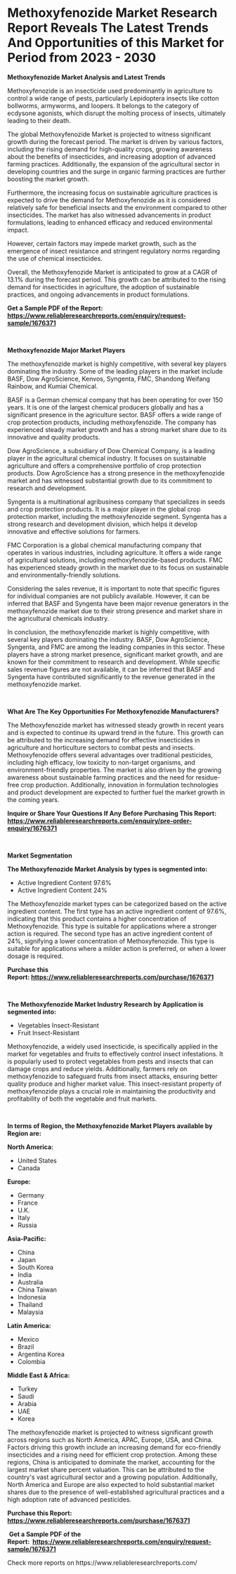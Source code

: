 <p><h1>Methoxyfenozide Market Research Report Reveals The Latest Trends And Opportunities of this Market for Period from 2023 - 2030</h1></p><p><strong>Methoxyfenozide Market Analysis and Latest Trends</strong></p>
<p><p>Methoxyfenozide is an insecticide used predominantly in agriculture to control a wide range of pests, particularly Lepidoptera insects like cotton bollworms, armyworms, and loopers. It belongs to the category of ecdysone agonists, which disrupt the molting process of insects, ultimately leading to their death.</p><p>The global Methoxyfenozide Market is projected to witness significant growth during the forecast period. The market is driven by various factors, including the rising demand for high-quality crops, growing awareness about the benefits of insecticides, and increasing adoption of advanced farming practices. Additionally, the expansion of the agricultural sector in developing countries and the surge in organic farming practices are further boosting the market growth.</p><p>Furthermore, the increasing focus on sustainable agriculture practices is expected to drive the demand for Methoxyfenozide as it is considered relatively safe for beneficial insects and the environment compared to other insecticides. The market has also witnessed advancements in product formulations, leading to enhanced efficacy and reduced environmental impact.</p><p>However, certain factors may impede market growth, such as the emergence of insect resistance and stringent regulatory norms regarding the use of chemical insecticides.</p><p>Overall, the Methoxyfenozide Market is anticipated to grow at a CAGR of 13.1% during the forecast period. This growth can be attributed to the rising demand for insecticides in agriculture, the adoption of sustainable practices, and ongoing advancements in product formulations.</p></p>
<p><strong>Get a Sample PDF of the Report:&nbsp; <a href="https://www.reliableresearchreports.com/enquiry/request-sample/1676371">https://www.reliableresearchreports.com/enquiry/request-sample/1676371</a></strong></p>
<p>&nbsp;</p>
<p><strong>Methoxyfenozide Major Market Players</strong></p>
<p><p>The methoxyfenozide market is highly competitive, with several key players dominating the industry. Some of the leading players in the market include BASF, Dow AgroScience, Kenvos, Syngenta, FMC, Shandong Weifang Rainbow, and Kumiai Chemical.</p><p>BASF is a German chemical company that has been operating for over 150 years. It is one of the largest chemical producers globally and has a significant presence in the agriculture sector. BASF offers a wide range of crop protection products, including methoxyfenozide. The company has experienced steady market growth and has a strong market share due to its innovative and quality products.</p><p>Dow AgroScience, a subsidiary of Dow Chemical Company, is a leading player in the agricultural chemical industry. It focuses on sustainable agriculture and offers a comprehensive portfolio of crop protection products. Dow AgroScience has a strong presence in the methoxyfenozide market and has witnessed substantial growth due to its commitment to research and development.</p><p>Syngenta is a multinational agribusiness company that specializes in seeds and crop protection products. It is a major player in the global crop protection market, including the methoxyfenozide segment. Syngenta has a strong research and development division, which helps it develop innovative and effective solutions for farmers.</p><p>FMC Corporation is a global chemical manufacturing company that operates in various industries, including agriculture. It offers a wide range of agricultural solutions, including methoxyfenozide-based products. FMC has experienced steady growth in the market due to its focus on sustainable and environmentally-friendly solutions.</p><p>Considering the sales revenue, it is important to note that specific figures for individual companies are not publicly available. However, it can be inferred that BASF and Syngenta have been major revenue generators in the methoxyfenozide market due to their strong presence and market share in the agricultural chemicals industry.</p><p>In conclusion, the methoxyfenozide market is highly competitive, with several key players dominating the industry. BASF, Dow AgroScience, Syngenta, and FMC are among the leading companies in this sector. These players have a strong market presence, significant market growth, and are known for their commitment to research and development. While specific sales revenue figures are not available, it can be inferred that BASF and Syngenta have contributed significantly to the revenue generated in the methoxyfenozide market.</p></p>
<p>&nbsp;</p>
<p><strong>What Are The Key Opportunities For Methoxyfenozide Manufacturers?</strong></p>
<p><p>The Methoxyfenozide market has witnessed steady growth in recent years and is expected to continue its upward trend in the future. This growth can be attributed to the increasing demand for effective insecticides in agriculture and horticulture sectors to combat pests and insects. Methoxyfenozide offers several advantages over traditional pesticides, including high efficacy, low toxicity to non-target organisms, and environment-friendly properties. The market is also driven by the growing awareness about sustainable farming practices and the need for residue-free crop production. Additionally, innovation in formulation technologies and product development are expected to further fuel the market growth in the coming years.</p></p>
<p><strong>Inquire or Share Your Questions If Any Before Purchasing This Report: <a href="https://www.reliableresearchreports.com/enquiry/pre-order-enquiry/1676371">https://www.reliableresearchreports.com/enquiry/pre-order-enquiry/1676371</a></strong></p>
<p>&nbsp;</p>
<p><strong>Market Segmentation</strong></p>
<p><strong>The Methoxyfenozide Market Analysis by types is segmented into:</strong></p>
<p><ul><li>Active Ingredient Content 97.6%</li><li>Active Ingredient Content 24%</li></ul></p>
<p><p>The Methoxyfenozide market types can be categorized based on the active ingredient content. The first type has an active ingredient content of 97.6%, indicating that this product contains a higher concentration of Methoxyfenozide. This type is suitable for applications where a stronger action is required. The second type has an active ingredient content of 24%, signifying a lower concentration of Methoxyfenozide. This type is suitable for applications where a milder action is preferred, or when a lower dosage is required.</p></p>
<p><strong>Purchase this Report:&nbsp;<a href="https://www.reliableresearchreports.com/purchase/1676371">https://www.reliableresearchreports.com/purchase/1676371</a></strong></p>
<p>&nbsp;</p>
<p><strong>The Methoxyfenozide Market Industry Research by Application is segmented into:</strong></p>
<p><ul><li>Vegetables Insect-Resistant</li><li>Fruit Insect-Resistant</li></ul></p>
<p><p>Methoxyfenozide, a widely used insecticide, is specifically applied in the market for vegetables and fruits to effectively control insect infestations. It is popularly used to protect vegetables from pests and insects that can damage crops and reduce yields. Additionally, farmers rely on methoxyfenozide to safeguard fruits from insect attacks, ensuring better quality produce and higher market value. This insect-resistant property of methoxyfenozide plays a crucial role in maintaining the productivity and profitability of both the vegetable and fruit markets.</p></p>
<p>&nbsp;</p>
<p><strong>In terms of Region, the Methoxyfenozide Market Players available by Region are:</strong></p>
<p>
    <p> <strong> North America: </strong>
        <ul>
            <li>United States</li>
            <li>Canada</li>
        </ul>
        </p> 
    <p> <strong> Europe: </strong>
        <ul>
            <li>Germany</li>
            <li>France</li>
            <li>U.K.</li>
            <li>Italy</li>
            <li>Russia</li>
        </ul>
        </p> 
    <p> <strong> Asia-Pacific: </strong>
        <ul>
            <li>China</li>
            <li>Japan</li>
            <li>South Korea</li>
            <li>India</li>
            <li>Australia</li>
            <li>China Taiwan</li>
            <li>Indonesia</li>
            <li>Thailand</li>
            <li>Malaysia</li>
        </ul>
        </p> 
    <p> <strong> Latin America: </strong>
        <ul>
            <li>Mexico</li>
            <li>Brazil</li>
            <li>Argentina Korea</li>
            <li>Colombia</li>
        </ul>
        </p> 
    <p> <strong> Middle East & Africa: </strong>
        <ul>
            <li>Turkey</li>
            <li>Saudi</li>
            <li>Arabia</li>
            <li>UAE</li>
            <li>Korea</li>
        </ul>
    </p>
    </p>
<p><p>The methoxyfenozide market is projected to witness significant growth across regions such as North America, APAC, Europe, USA, and China. Factors driving this growth include an increasing demand for eco-friendly insecticides and a rising need for efficient crop protection. Among these regions, China is anticipated to dominate the market, accounting for the largest market share percent valuation. This can be attributed to the country's vast agricultural sector and a growing population. Additionally, North America and Europe are also expected to hold substantial market shares due to the presence of well-established agricultural practices and a high adoption rate of advanced pesticides.</p></p>
<p><strong>Purchase this Report: <a href="https://www.reliableresearchreports.com/purchase/1676371">https://www.reliableresearchreports.com/purchase/1676371</a></strong></p>
<p>&nbsp;<strong>Get a Sample PDF of the Report:&nbsp;&nbsp;<a href="https://www.reliableresearchreports.com/enquiry/request-sample/1676371">https://www.reliableresearchreports.com/enquiry/request-sample/1676371</a></strong></p>
<p><strong></strong></p>
<p>Check more reports on https://www.reliableresearchreports.com/</p>